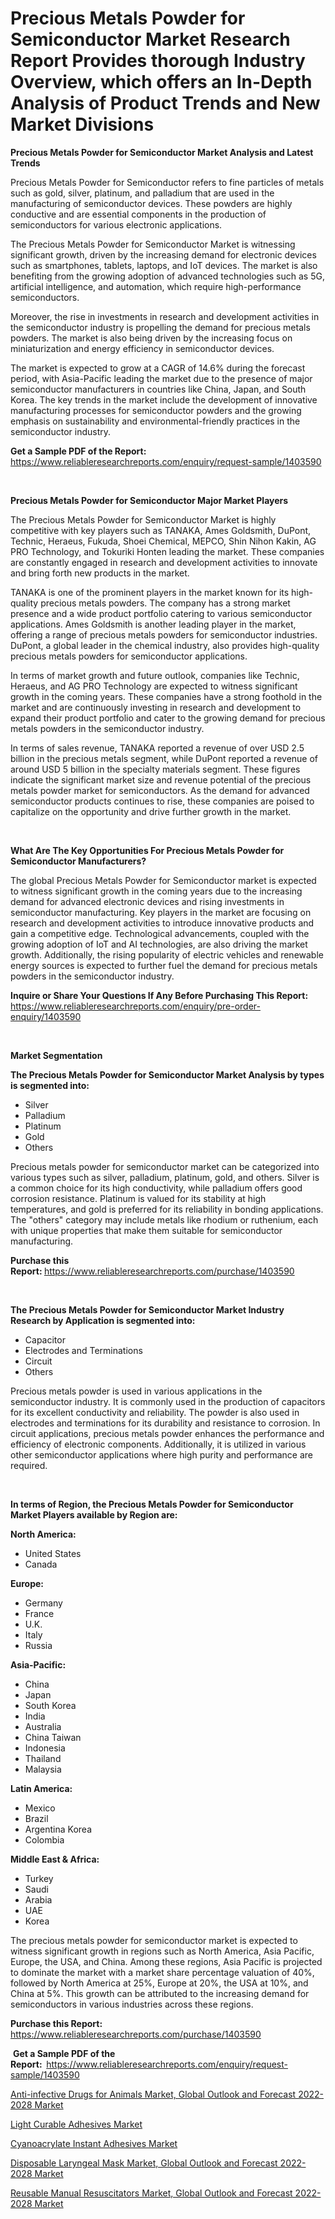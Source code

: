 <p><h1>Precious Metals Powder for Semiconductor Market Research Report Provides thorough Industry Overview, which offers an In-Depth Analysis of Product Trends and New Market Divisions</h1></p><p><strong>Precious Metals Powder for Semiconductor Market Analysis and Latest Trends</strong></p>
<p><p>Precious Metals Powder for Semiconductor refers to fine particles of metals such as gold, silver, platinum, and palladium that are used in the manufacturing of semiconductor devices. These powders are highly conductive and are essential components in the production of semiconductors for various electronic applications.</p><p>The Precious Metals Powder for Semiconductor Market is witnessing significant growth, driven by the increasing demand for electronic devices such as smartphones, tablets, laptops, and IoT devices. The market is also benefiting from the growing adoption of advanced technologies such as 5G, artificial intelligence, and automation, which require high-performance semiconductors.</p><p>Moreover, the rise in investments in research and development activities in the semiconductor industry is propelling the demand for precious metals powders. The market is also being driven by the increasing focus on miniaturization and energy efficiency in semiconductor devices.</p><p>The market is expected to grow at a CAGR of 14.6% during the forecast period, with Asia-Pacific leading the market due to the presence of major semiconductor manufacturers in countries like China, Japan, and South Korea. The key trends in the market include the development of innovative manufacturing processes for semiconductor powders and the growing emphasis on sustainability and environmental-friendly practices in the semiconductor industry.</p></p>
<p><strong>Get a Sample PDF of the Report:&nbsp;</strong> <a href="https://www.reliableresearchreports.com/enquiry/request-sample/1403590">https://www.reliableresearchreports.com/enquiry/request-sample/1403590</a></p>
<p>&nbsp;</p>
<p><strong>Precious Metals Powder for Semiconductor Major Market Players</strong></p>
<p><p>The Precious Metals Powder for Semiconductor Market is highly competitive with key players such as TANAKA, Ames Goldsmith, DuPont, Technic, Heraeus, Fukuda, Shoei Chemical, MEPCO, Shin Nihon Kakin, AG PRO Technology, and Tokuriki Honten leading the market. These companies are constantly engaged in research and development activities to innovate and bring forth new products in the market.</p><p>TANAKA is one of the prominent players in the market known for its high-quality precious metals powders. The company has a strong market presence and a wide product portfolio catering to various semiconductor applications. Ames Goldsmith is another leading player in the market, offering a range of precious metals powders for semiconductor industries. DuPont, a global leader in the chemical industry, also provides high-quality precious metals powders for semiconductor applications.</p><p>In terms of market growth and future outlook, companies like Technic, Heraeus, and AG PRO Technology are expected to witness significant growth in the coming years. These companies have a strong foothold in the market and are continuously investing in research and development to expand their product portfolio and cater to the growing demand for precious metals powders in the semiconductor industry.</p><p>In terms of sales revenue, TANAKA reported a revenue of over USD 2.5 billion in the precious metals segment, while DuPont reported a revenue of around USD 5 billion in the specialty materials segment. These figures indicate the significant market size and revenue potential of the precious metals powder market for semiconductors. As the demand for advanced semiconductor products continues to rise, these companies are poised to capitalize on the opportunity and drive further growth in the market.</p></p>
<p>&nbsp;</p>
<p><strong>What Are The Key Opportunities For Precious Metals Powder for Semiconductor Manufacturers?</strong></p>
<p><p>The global Precious Metals Powder for Semiconductor market is expected to witness significant growth in the coming years due to the increasing demand for advanced electronic devices and rising investments in semiconductor manufacturing. Key players in the market are focusing on research and development activities to introduce innovative products and gain a competitive edge. Technological advancements, coupled with the growing adoption of IoT and AI technologies, are also driving the market growth. Additionally, the rising popularity of electric vehicles and renewable energy sources is expected to further fuel the demand for precious metals powders in the semiconductor industry.</p></p>
<p><strong>Inquire or Share Your Questions If Any Before Purchasing This Report:</strong> <a href="https://www.reliableresearchreports.com/enquiry/pre-order-enquiry/1403590">https://www.reliableresearchreports.com/enquiry/pre-order-enquiry/1403590</a></p>
<p>&nbsp;</p>
<p><strong>Market Segmentation</strong></p>
<p><strong>The Precious Metals Powder for Semiconductor Market Analysis by types is segmented into:</strong></p>
<p><ul><li>Silver</li><li>Palladium</li><li>Platinum</li><li>Gold</li><li>Others</li></ul></p>
<p><p>Precious metals powder for semiconductor market can be categorized into various types such as silver, palladium, platinum, gold, and others. Silver is a common choice for its high conductivity, while palladium offers good corrosion resistance. Platinum is valued for its stability at high temperatures, and gold is preferred for its reliability in bonding applications. The "others" category may include metals like rhodium or ruthenium, each with unique properties that make them suitable for semiconductor manufacturing.</p></p>
<p><strong>Purchase this Report:&nbsp;</strong><a href="https://www.reliableresearchreports.com/purchase/1403590">https://www.reliableresearchreports.com/purchase/1403590</a></p>
<p>&nbsp;</p>
<p><strong>The Precious Metals Powder for Semiconductor Market Industry Research by Application is segmented into:</strong></p>
<p><ul><li>Capacitor</li><li>Electrodes and Terminations</li><li>Circuit</li><li>Others</li></ul></p>
<p><p>Precious metals powder is used in various applications in the semiconductor industry. It is commonly used in the production of capacitors for its excellent conductivity and reliability. The powder is also used in electrodes and terminations for its durability and resistance to corrosion. In circuit applications, precious metals powder enhances the performance and efficiency of electronic components. Additionally, it is utilized in various other semiconductor applications where high purity and performance are required.</p></p>
<p>&nbsp;</p>
<p><strong>In terms of Region, the Precious Metals Powder for Semiconductor Market Players available by Region are:</strong></p>
<p>
    <p> <strong> North America: </strong>
        <ul>
            <li>United States</li>
            <li>Canada</li>
        </ul>
        </p> 
    <p> <strong> Europe: </strong>
        <ul>
            <li>Germany</li>
            <li>France</li>
            <li>U.K.</li>
            <li>Italy</li>
            <li>Russia</li>
        </ul>
        </p> 
    <p> <strong> Asia-Pacific: </strong>
        <ul>
            <li>China</li>
            <li>Japan</li>
            <li>South Korea</li>
            <li>India</li>
            <li>Australia</li>
            <li>China Taiwan</li>
            <li>Indonesia</li>
            <li>Thailand</li>
            <li>Malaysia</li>
        </ul>
        </p> 
    <p> <strong> Latin America: </strong>
        <ul>
            <li>Mexico</li>
            <li>Brazil</li>
            <li>Argentina Korea</li>
            <li>Colombia</li>
        </ul>
        </p> 
    <p> <strong> Middle East & Africa: </strong>
        <ul>
            <li>Turkey</li>
            <li>Saudi</li>
            <li>Arabia</li>
            <li>UAE</li>
            <li>Korea</li>
        </ul>
    </p>
    </p>
<p><p>The precious metals powder for semiconductor market is expected to witness significant growth in regions such as North America, Asia Pacific, Europe, the USA, and China. Among these regions, Asia Pacific is projected to dominate the market with a market share percentage valuation of 40%, followed by North America at 25%, Europe at 20%, the USA at 10%, and China at 5%. This growth can be attributed to the increasing demand for semiconductors in various industries across these regions.</p></p>
<p><strong>Purchase this Report: </strong><a href="https://www.reliableresearchreports.com/purchase/1403590">https://www.reliableresearchreports.com/purchase/1403590</a></p>
<p>&nbsp;<strong>Get a Sample PDF of the Report:&nbsp;&nbsp;</strong><a href="https://www.reliableresearchreports.com/enquiry/request-sample/1403590">https://www.reliableresearchreports.com/enquiry/request-sample/1403590</a></p>
<p><strong></strong></p>
<p><p><a href="https://military-diascia-e68.notion.site/Anti-infective-Drugs-for-Animals-Market-Global-Outlook-and-Forecast-2022-2028-Market-Research-Repor-5ab932f9bd1e46bca49a481a8eedb130">Anti-infective Drugs for Animals Market, Global Outlook and Forecast 2022-2028 Market</a></p><p><a href="https://view.publitas.com/reportprime-1/light-curable-adhesives-market-size-and-growth-market-segmentation-regional-and-country-breakdowns-and-market-trends-for-period-from-2024-2031/">Light Curable Adhesives Market</a></p><p><a href="https://view.publitas.com/reportprime-1/cyanoacrylate-instant-adhesives-market-growth-market-trends-covid-19-impact-and-forecasts-for-period-from-2024-2031/">Cyanoacrylate Instant Adhesives Market</a></p><p><a href="https://unruly-ladybug-44b.notion.site/Disposable-Laryngeal-Mask-Market-Global-Outlook-and-Forecast-2022-2028-Market-Growth-Market-Trends-cd6705b69ea54e94825118a793100e1c">Disposable Laryngeal Mask Market, Global Outlook and Forecast 2022-2028 Market</a></p><p><a href="https://gentle-editor-9db.notion.site/Reusable-Manual-Resuscitators-Market-Global-Outlook-and-Forecast-2022-2028-Market-Share-Market-Ne-2a773133ab414831853b9d4f48d25abf">Reusable Manual Resuscitators Market, Global Outlook and Forecast 2022-2028 Market</a></p></p>